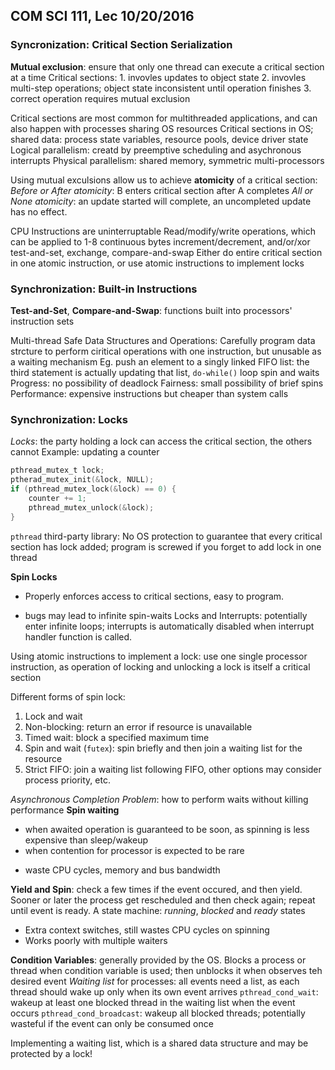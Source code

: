## COM SCI 111, Lec 10/20/2016
### Syncronization: Critical Section Serialization
**Mutual exclusion**: ensure that only one thread can execute a critical section at a time
Critical sections:
	1. invovles updates to object state
	2. invovles multi-step operations; object state inconsistent until operation finishes
	3. correct operation requires mutual exclusion

Critical sections are most common for multithreaded applications, and can also happen with processes sharing OS resources
Critical sections in OS; shared data: process state variables, resource pools, device driver state
	Logical parallelism: creatd by preemptive scheduling and asychronous interrupts
	Physical parallelism: shared memory, symmetric multi-processors

Using mutual exculsions allow us to achieve **atomicity** of a critical section:
*Before or After atomicity*: B enters critical section after A completes
*All or None atomicity*: an update started will complete, an uncompleted update has no effect.

CPU Instructions are uninterruptable
	Read/modify/write operations, which can be applied to 1-8 continuous bytes
	increment/decrement, and/or/xor
	test-and-set, exchange, compare-and-swap
Either do entire critical section in one atomic instruction, or use atomic instructions to implement locks

### Synchronization: Built-in Instructions
**Test-and-Set**, **Compare-and-Swap**: functions built into processors' instruction sets

Multi-thread Safe Data Structures and Operations:
Carefully program data strcture to perform ciritical operations with one instruction, but unusable as a waiting mechanism
	Eg. push an element to a singly linked FIFO list: the third statement is actually updating that list, `do-while()` loop spin and waits
	Progress: no possibility of deadlock
	Fairness: small possibility of brief spins
	Performance: expensive instructions but cheaper than system calls

### Synchronization: Locks
*Locks*: the party holding a lock can access the critical section, the others cannot
Example: updating a counter
```c
pthread_mutex_t lock;
ptherad_mutex_init(&lock, NULL);
if (pthread_mutex_lock(&lock) == 0) {
	counter += 1;
	pthread_mutex_unlock(&lock);
}
```
`pthread` third-party library: No OS protection to guarantee that every critical section has lock added; program is screwed if you forget to add lock in one thread

**Spin Locks**
+ Properly enforces access to critical sections, easy to program.
- bugs may lead to infinite spin-waits
Locks and Interrupts: potentially enter infinite loops; interrupts is automatically disabled when interrupt handler function is called.

Using atomic instructions to implement a lock: use one single processor instruction, as operation of locking and unlocking a lock is itself a critical section

Different forms of spin lock:
1. Lock and wait
2. Non-blocking: return an error if resource is unavailable
3. Timed wait: block a specified maximum time
4. Spin and wait (`futex`): spin briefly and then join a waiting list for the resource
5. Strict FIFO: join a waiting list following FIFO, other options may consider process priority, etc.

*Asynchronous Completion Problem*: how to perform waits without killing performance
**Spin waiting**
+ when awaited operation is guaranteed to be soon, as spinning is less expensive than sleep/wakeup
+ when contention for processor is expected to be rare
- waste CPU cycles, memory and bus bandwidth

**Yield and Spin**: check a few times if the event occured, and then yield. Sooner or later the process get rescheduled and then check again; repeat until event is ready.
	A state machine: *running*, *blocked* and *ready* states
- Extra context switches, still wastes CPU cycles on spinning
- Works poorly with multiple waiters

**Condition Variables**: generally provided by the OS. Blocks a process or thread when condition variable is used; then unblocks it when observes teh desired event
*Waiting list* for processes: all events need a list, as each thread should wake up only when its own event arrives
	`pthread_cond_wait`: wakeup at least one blocked thread in the waiting list when the event occurs
	`pthread_cond_broadcast`: wakeup all blocked threads; potentially wasteful if the event can only be consumed once
	
Implementing a waiting list, which is a shared data structure and may be protected by a lock!
